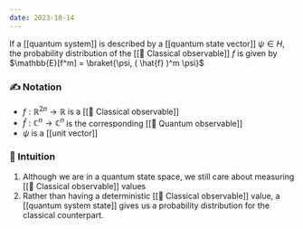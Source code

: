 ```yaml
---
date: 2023-10-14
---
```

If a [[quantum system]] is described by a [[quantum state vector]] $\psi \in H$, the probability distribution of the [[📘 Classical observable]] $f$ is given by $\mathbb{E}[f^m] = \braket{\psi, ( \hat{f} )^m \psi}$
### ✍️ Notation
- $f : \mathbb{R}^{2n} \rightarrow \mathbb{R}$ is a [[📘 Classical observable]]
- $\hat{f}: \mathbb{C}^{n} \rightarrow \mathbb{C}^n$ is the corresponding [[📘 Quantum observable]]
- $\psi$ is a [[unit vector]]
### 💭 Intuition
1. Although we are in a quantum state space, we still care about measuring [[📘 Classical observable]] values
2. Rather than having a deterministic [[📘 Classical observable]] value, a [[quantum system state]] gives us a probability distribution for the classical counterpart.